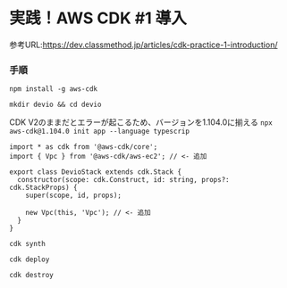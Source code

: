 # 実践！AWS CDK #1 導入
参考URL:https://dev.classmethod.jp/articles/cdk-practice-1-introduction/

### 手順
`npm install -g aws-cdk`

`mkdir devio && cd devio`

CDK V2のままだとエラーが起こるため、バージョンを1.104.0に揃える
`npx aws-cdk@1.104.0 init app --language typescrip`

```tsx
import * as cdk from '@aws-cdk/core';
import { Vpc } from '@aws-cdk/aws-ec2'; // <- 追加

export class DevioStack extends cdk.Stack {
  constructor(scope: cdk.Construct, id: string, props?: cdk.StackProps) {
    super(scope, id, props);

    new Vpc(this, 'Vpc'); // <- 追加
  }
}
```

`cdk synth`

`cdk deploy`

`cdk destroy`

